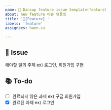 ```yaml
---
name: 🪩 Dansup feature issue template(feature)
about: new feature 이슈 템플릿
title: '🪩[Feature] '
labels: 'feature'
assignees: haen-su

---
```


📌 Issue
---
해야할 일의 주제 ex) 로그인, 회원가입 구현
<br>

📚 To-do
---
- [ ] 완료되지 않은 과제 ex) 구글 회원가입
- [X] 완료된 과제 ex) 로그인
<br>

